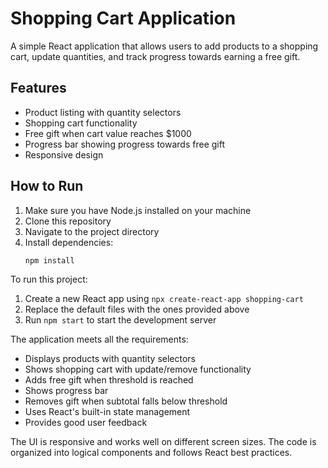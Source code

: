 # Shopping Cart Application

A simple React application that allows users to add products to a shopping cart, update quantities, and track progress towards earning a free gift.

## Features
- Product listing with quantity selectors
- Shopping cart functionality
- Free gift when cart value reaches $1000
- Progress bar showing progress towards free gift
- Responsive design

## How to Run

1. Make sure you have Node.js installed on your machine
2. Clone this repository
3. Navigate to the project directory
4. Install dependencies:
   ```bash
   npm install


To run this project:
1. Create a new React app using `npx create-react-app shopping-cart`
2. Replace the default files with the ones provided above
3. Run `npm start` to start the development server

The application meets all the requirements:
- Displays products with quantity selectors
- Shows shopping cart with update/remove functionality
- Adds free gift when threshold is reached
- Shows progress bar
- Removes gift when subtotal falls below threshold
- Uses React's built-in state management
- Provides good user feedback

The UI is responsive and works well on different screen sizes. The code is organized into logical components and follows React best practices.

